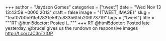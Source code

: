
+++
author = "Jaydson Gomes"
categories = ["tweet"]
date = "Wed Nov 13 13:43:59 +0000 2013"
draft = false
image = "{TWEET_IMAGE}"
slug = "1eaf0700b91fef2821e562c83356f5b206f73719"
tags = ["tweet"]
title = """RT @html5doctor: Posted l..."""
+++
RT @html5doctor: Posted late yesterday, @brucel gives us the rundown on responsive images http://t.co/zJC3nTzIOP
